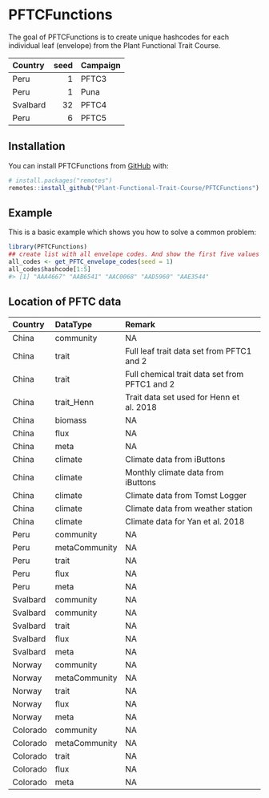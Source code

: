 
<!-- README.md is generated from README.Rmd. Please edit that file -->

# PFTCFunctions

<!-- badges: start -->

<!-- badges: end -->

The goal of PFTCFunctions is to create unique hashcodes for each
individual leaf (envelope) from the Plant Functional Trait Course.

| Country  | seed | Campaign |
| :------- | ---: | :------- |
| Peru     |    1 | PFTC3    |
| Peru     |    1 | Puna     |
| Svalbard |   32 | PFTC4    |
| Peru     |    6 | PFTC5    |

## Installation

You can install PFTCFunctions from [GitHub](https://github.com/) with:

``` r
# install.packages("remotes")
remotes::install_github("Plant-Functional-Trait-Course/PFTCFunctions")
```

## Example

This is a basic example which shows you how to solve a common problem:

``` r
library(PFTCFunctions)
## create list with all envelope codes. And show the first five values
all_codes <- get_PFTC_envelope_codes(seed = 1)
all_codes$hashcode[1:5]
#> [1] "AAA4667" "AAB6541" "AAC0068" "AAD5960" "AAE3544"
```

## Location of PFTC data

| Country  | DataType      | Remark                                        |
| :------- | :------------ | :-------------------------------------------- |
| China    | community     | NA                                            |
| China    | trait         | Full leaf trait data set from PFTC1 and 2     |
| China    | trait         | Full chemical trait data set from PFTC1 and 2 |
| China    | trait\_Henn   | Trait data set used for Henn et al. 2018      |
| China    | biomass       | NA                                            |
| China    | flux          | NA                                            |
| China    | meta          | NA                                            |
| China    | climate       | Climate data from iButtons                    |
| China    | climate       | Monthly climate data from iButtons            |
| China    | climate       | Climate data from Tomst Logger                |
| China    | climate       | Climate data from weather station             |
| China    | climate       | Climate data for Yan et al. 2018              |
| Peru     | community     | NA                                            |
| Peru     | metaCommunity | NA                                            |
| Peru     | trait         | NA                                            |
| Peru     | flux          | NA                                            |
| Peru     | meta          | NA                                            |
| Svalbard | community     | NA                                            |
| Svalbard | community     | NA                                            |
| Svalbard | trait         | NA                                            |
| Svalbard | flux          | NA                                            |
| Svalbard | meta          | NA                                            |
| Norway   | community     | NA                                            |
| Norway   | metaCommunity | NA                                            |
| Norway   | trait         | NA                                            |
| Norway   | flux          | NA                                            |
| Norway   | meta          | NA                                            |
| Colorado | community     | NA                                            |
| Colorado | metaCommunity | NA                                            |
| Colorado | trait         | NA                                            |
| Colorado | flux          | NA                                            |
| Colorado | meta          | NA                                            |
